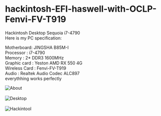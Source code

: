 # hackintosh-EFI-haswell-with-OCLP-Fenvi-FV-T919
Hackintosh Desktop Sequoia i7-4790<br>
Here is my PC specification:<br>

Motherboard: JINGSHA B85M-I<br>
Processor : i7-4790<br>
Memory : 2* DDR3 1600MHz<br>
Graphic card : Yeston AMD RX 550 4G<br>
Wireless Card : Fenvi-FV-T919<br>
Audio : Realtek Audio Codec ALC897<br>
everythhing works perfectly<br>

![About](https://github.com/user-attachments/assets/47818df9-31bf-4f65-ac69-cb980017648b)
<br>
<br>
![Desktop](https://github.com/user-attachments/assets/bcc59509-d691-4814-95cf-c7ee8a14f45f)
<br>
<br>
![Hackintool](https://github.com/user-attachments/assets/6055a76c-ba69-4507-9977-bd79225b7131)
<br>
